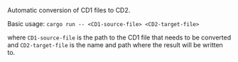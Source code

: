 Automatic conversion of CD1 files to CD2.

Basic usage: ```cargo run -- <CD1-source-file> <CD2-target-file>```

where ```CD1-source-file``` is the path to the CD1 file that needs to be converted and ```CD2-target-file``` is the name and path where the result will be written to. 
